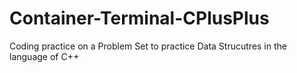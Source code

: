 # Container-Terminal-CPlusPlus
Coding practice on a Problem Set to practice Data Strucutres in the language of C++
